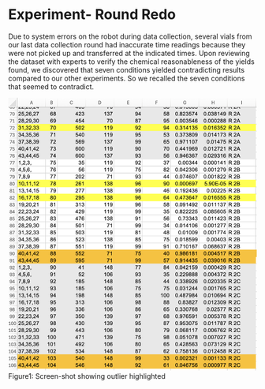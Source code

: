 # Experiment- Round Redo

Due to system errors on the robot during data collection, several vials from our last data collection round had inaccurate time readings because they were not picked up and transferred at the indicated times.  Upon reviewing the dataset with experts to verify the chemical reasonableness of the yields found, we discovered that seven conditions yielded contradicting results compared to our other experiments. So we recalled the seven conditions that seemed to contradict.

![File](../figures/outliers.png)
Figure1: Screen-shot showing outlier highlighted